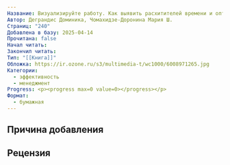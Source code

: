 ```yaml
---
Название: Визуализируйте работу. Как выявить расхитителей времени и оптимизировать процессы
Автор: Деграндис Доминика, Чомахидзе-Доронина Мария Ш.
Страниц: "240"
Добавлена в базу: 2025-04-14
Прочитана: false
Начал читать: 
Закончил читать: 
Тип: "[[Книга]]"
Обложка: https://ir.ozone.ru/s3/multimedia-t/wc1000/6008971265.jpg
Категории:
  - эффективность
  - менеджмент
Progress: <p><progress max=0 value=0></progress></p>
Формат:
  - бумажная
---
```

## Причина добавления


## Рецензия
